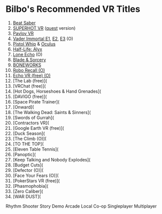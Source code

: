 # Bilbo's Recommended VR Titles
1.	[Beat Saber](https://store.steampowered.com/app/620980/Beat_Saber/)
2.	[SUPERHOT VR](https://store.steampowered.com/app/617830/SUPERHOT_VR/) ([quest](https://www.oculus.com/experiences/quest/2104963472963790/) version)
3.	[Pavlov VR](https://store.steampowered.com/app/555160/Pavlov_VR/)
4.	[Vader Immortal E1](https://www.oculus.com/experiences/quest/2108775495884888), [E2](https://www.oculus.com/experiences/quest/2426206484098337/), [E3](https://www.oculus.com/experiences/quest/2223615721048141/) (O)
5.	[Pistol Whip](https://store.steampowered.com/app/1079800/Pistol_Whip/) & [Oculus](https://www.oculus.com/experiences/quest/2104963472963790/)
6.	[Half-Life: Alyx](https://store.steampowered.com/app/546560/HalfLife_Alyx/)
7.	[Lone Echo](https://www.oculus.com/experiences/rift/1368187813209608/?locale=en_US) (O)
8.	[Blade & Sorcery](https://store.steampowered.com/app/629730/Blade_and_Sorcery/)
9.	[BONEWORKS](https://store.steampowered.com/app/823500/BONEWORKS/)
10.	[Robo Recall (O)](https://www.oculus.com/experiences/rift/1081190428622821)
11.	[Echo VR (free) (O)](https://www.oculus.com/experiences/rift/1369078409873402)
12.	[The Lab (free)](
13.	[VRChat (free)](
14.	[Hot Dogs, Horseshoes & Hand Grenades](
15.	[DAVIGO (free)](
16.	[Space Pirate Trainer](
17.	[Onward](
18. [The Walking Dead: Saints & Sinners](
19. [Swords of Gurrah](
20. [Contractors VR](
21.	[Google Earth VR (free)](
22.	[Duck Season](
23.	[The Climb (O)](
24.	[TO THE TOP](
25.	[Eleven Table Tennis](
26.	[Panoptic](
27.	[Keep Talking and Nobody Explodes](
28.	[Budget Cuts](
29.	[Defector (O)](
30.	[Face Your Fears (O)](
31.	[PokerStars VR (free)](
32.	[Phasmophobia](
33.	[Zero Caliber](
34.	[WAR DUST](


Rhythm
Shooter
Story
Demo
Arcade
Local Co-op
Singleplayer
Multiplayer






